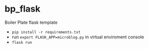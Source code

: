 # bp_flask
Boiler Plate flask template 
 
- `pip install -r requirements.txt` 
- run `export FLASK_APP=microblog.py` in virtual enviroment console
- `flask run`

